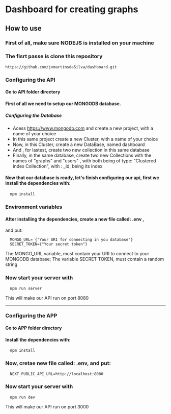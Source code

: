 # Dashboard for creating graphs

## How to use

### First of all, make sure NODEJS is installed on your machine

### The fisrt passe is clone this repository 

```
https://github.com/jvmartinsdaSilva/dashboard.git
``` 
### Configuring the API
  #### Go to API folder directory
  #### First of all we need to setup our MONGODB database.
  ##### Configuring the Database 
  <ul>
    <li>Acess <a href="https://www.mongodb.com">https://www.mongodb.com</a> and create a new project, with a name of your choice</li>
    <li>In this same project create a new Cluster, with a name of your choice</li>
    <li>Now, in this Cluster, create a new DataBase, named dashboard</li>
    <li>And , for lastest, create two new collection in this same database</li>
    <li>Finally, in the same database, create two new Collections with the names of "graphs" and "users" , with both being of type: "Clustered index Collection", with : _id, being its index</li>
  </ul>

  #### Now that our database is ready, let's finish configuring our api, first we install the dependencies with: 

      npm install

  ### Environment variables
  
  #### After installing the dependencies, create a new file called: .env ,
and put:


```
  MONGO_URL= {"Your URI for connecting in you database"}
  SECRET_TOKEN={"Your secret token"}
```
  The MONGO_URL variable, must contain your URI to connect to your MONGODB database;
  The variable SECRET TOKEN, must contain a random string

  ### Now start your server with
      npm run server
  This will make our API run on port 8080

  <hr/>
  
 ### Configuring the APP 
 
   #### Go to APP folder directory
   
   #### Install the dependencies with:
      npm install

  ### Now, cretae new file called: .env, and put: 
      NEXT_PUBLIC_API_URL=http://localhost:8080

  ### Now start your server with
      npm run dev
  This will make our API run on port 3000